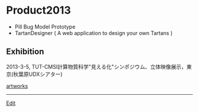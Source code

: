 # Product2013


* Pill Bug Model Prototype
* TartanDesigner ( A web application to design your own Tartans )

## Exhibition


2013-3-5, TUT-CMSI計算物質科学"見える化"シンポジウム、立体映像展示，東京(秋葉原UDXシアター)

[artworks](artworks.md)





----
[Edit](https://github.com/vitroid/vitroid.github.io/edit/master/MD/Product2013.md)
